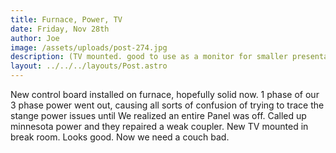 ```yaml
---
title: Furnace, Power, TV
date: Friday, Nov 28th
author: Joe
image: /assets/uploads/post-274.jpg
description: (TV mounted. good to use as a monitor for smaller presentation classes as well.)
layout: ../../../layouts/Post.astro
---
```


New control board installed on furnace,  hopefully solid now.   1 phase of our 3 phase power went out, causing all sorts of confusion of trying to trace the stange power issues until We realized an entire Panel was off.  Called up minnesota power and they repaired a weak coupler.  New TV mounted in break room.  Looks good.  Now we need a couch bad.
